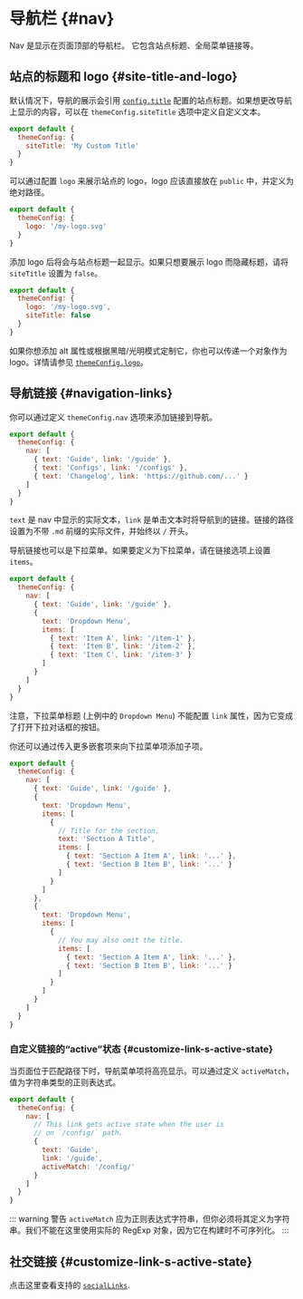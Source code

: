# 导航栏 {#nav}

Nav 是显示在页面顶部的导航栏。 它包含站点标题、全局菜单链接等。

## 站点的标题和 logo {#site-title-and-logo}

默认情况下，导航的展示会引用 [`config.title`](../config/app-configs#title) 配置的站点标题。如果想更改导航上显示的内容，可以在 `themeConfig.siteTitle` 选项中定义自定义文本。

```js
export default {
  themeConfig: {
    siteTitle: 'My Custom Title'
  }
}
```

可以通过配置 `logo` 来展示站点的 logo，logo 应该直接放在 `public` 中，并定义为绝对路径。

```js
export default {
  themeConfig: {
    logo: '/my-logo.svg'
  }
}
```

添加 logo 后将会与站点标题一起显示。如果只想要展示 logo 而隐藏标题，请将 `siteTitle` 设置为 `false`。

```js
export default {
  themeConfig: {
    logo: '/my-logo.svg',
    siteTitle: false
  }
}
```

如果你想添加 alt 属性或根据黑暗/光明模式定制它，你也可以传递一个对象作为 logo。详情请参见 [`themeConfig.logo`](../config/theme-configs#logo)。

## 导航链接 {#navigation-links}

你可以通过定义 `themeConfig.nav` 选项来添加链接到导航。

```js
export default {
  themeConfig: {
    nav: [
      { text: 'Guide', link: '/guide' },
      { text: 'Configs', link: '/configs' },
      { text: 'Changelog', link: 'https://github.com/...' }
    ]
  }
}
```

`text` 是 nav 中显示的实际文本，`link` 是单击文本时将导航到的链接。链接的路径设置为不带 `.md` 前缀的实际文件，并始终以 `/` 开头。

导航链接也可以是下拉菜单。如果要定义为下拉菜单，请在链接选项上设置 `items`。

```js
export default {
  themeConfig: {
    nav: [
      { text: 'Guide', link: '/guide' },
      {
        text: 'Dropdown Menu',
        items: [
          { text: 'Item A', link: '/item-1' },
          { text: 'Item B', link: '/item-2' },
          { text: 'Item C', link: '/item-3' }
        ]
      }
    ]
  }
}
```

注意，下拉菜单标题 (上例中的 `Dropdown Menu`) 不能配置 `link` 属性，因为它变成了打开下拉对话框的按钮。

你还可以通过传入更多嵌套项来向下拉菜单项添加子项。

```js
export default {
  themeConfig: {
    nav: [
      { text: 'Guide', link: '/guide' },
      {
        text: 'Dropdown Menu',
        items: [
          {
            // Title for the section.
            text: 'Section A Title',
            items: [
              { text: 'Section A Item A', link: '...' },
              { text: 'Section B Item B', link: '...' }
            ]
          }
        ]
      },
      {
        text: 'Dropdown Menu',
        items: [
          {
            // You may also omit the title.
            items: [
              { text: 'Section A Item A', link: '...' },
              { text: 'Section B Item B', link: '...' }
            ]
          }
        ]
      }
    ]
  }
}
```

### 自定义链接的“active”状态 {#customize-link-s-active-state}

当页面位于匹配路径下时，导航菜单项将高亮显示。可以通过定义 `activeMatch`，值为字符串类型的正则表达式。

```js
export default {
  themeConfig: {
    nav: [
      // This link gets active state when the user is
      // on `/config/` path.
      {
        text: 'Guide',
        link: '/guide',
        activeMatch: '/config/'
      }
    ]
  }
}
```

::: warning 警告
`activeMatch` 应为正则表达式字符串，但你必须将其定义为字符串。我们不能在这里使用实际的 RegExp 对象，因为它在构建时不可序列化。
:::

## 社交链接 {#customize-link-s-active-state}

点击这里查看支持的 [`socialLinks`](../config/theme-configs#sociallinks).
